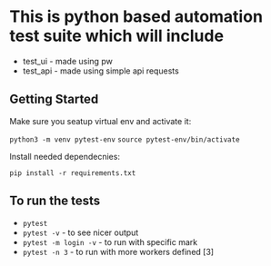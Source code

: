 # This is python based automation test suite which will include
- test_ui - made using pw
- test_api - made using simple api requests

## Getting Started

Make sure you seatup virtual env and activate it:

`python3 -m venv pytest-env`
`source pytest-env/bin/activate`

Install needed dependecnies:

`pip install -r requirements.txt`


## To run the tests

- `pytest`
- `pytest -v` - to see nicer output
- `pytest -m login -v` - to run with specific mark
- `pytest -n 3` - to run with more workers defined [3]
